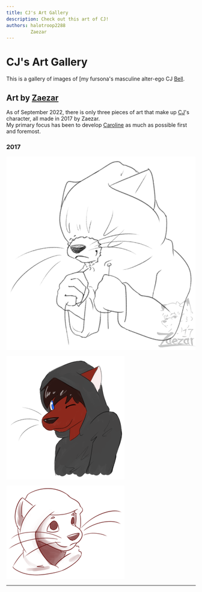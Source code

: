 ```yaml
---
title: CJ's Art Gallery
description: Check out this art of CJ!
authors: halotroop2288
         Zaezar
---
```


# CJ's Art Gallery

This is a gallery of images of [my fursona's masculine alter-ego CJ [Bell](/caroline/characters/cj).


## Art by [Zaezar](https://www.zaezardraws.com)

As of September 2022, there is only three pieces of art that make up [CJ]'s character, all made in 2017 by Zaezar.<br/>
My primary focus has been to develop [Caroline] as much as possible first and foremost.


### 2017

[![Hoodie - March 2017](images/hoodie_by_zaezar.png "An uncolored doodle of CJ pulling the drawstrings on his hoodie so that the hood encloses his face, with only his snout poking out")](https://www.deviantart.com/zaezardraws/art/Doodle-Hoodie-670498589)

[![CJ - Zaezar, June 2017](images/cj_by_zaezar.png "A flat-color doodle of CJ, seen in a wrinkled grey hoodie with messy hair, winking at the viewer")](https://www.deviantart.com/zaezardraws/art/Twitch-Freebs-688904386)

[![Treat - October 2017](images/cj_treat_by_zaezar.png "A three-quarters view uncolored bust of CJ looking up into space")](https://www.deviantart.com/zaezardraws/art/Art-or-Treat-Round-2-712744021)

---

<!-- Static Links -->

[CJ]:/caroline/characters/cj
[Caroline]:/caroline/characters/caroline
